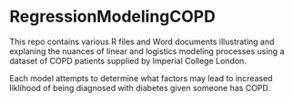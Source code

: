 # RegressionModelingCOPD
This repo contains various R files and Word documents illustrating and explaning the nuances of linear and logistics modeling processes using a dataset of COPD patients supplied by Imperial College London.

Each model attempts to determine what factors may lead to increased liklihood of being diagnosed with diabetes given someone has COPD.
